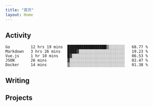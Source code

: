 ```yaml
---
title: "首页"
layout: Home
---
```


## Activity
<!--START_SECTION:waka-->
```text
Go         12 hrs 19 mins  █████████████████▒░░░░░░░   68.77 % 
Markdown   3 hrs 26 mins   ████▓░░░░░░░░░░░░░░░░░░░░   19.23 % 
Vue.js     1 hr 10 mins    █▓░░░░░░░░░░░░░░░░░░░░░░░   06.53 % 
JSON       26 mins         ▓░░░░░░░░░░░░░░░░░░░░░░░░   02.47 % 
Docker     14 mins         ▒░░░░░░░░░░░░░░░░░░░░░░░░   01.38 % 
```
<!--END_SECTION:waka-->

## Writing
<PindedPosts />

## Projects
<Projects />
